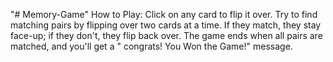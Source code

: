 "# Memory-Game" 
How to Play:
Click on any card to flip it over.
Try to find matching pairs by flipping over two cards at a time.
If they match, they stay face-up; if they don't, they flip back over.
The game ends when all pairs are matched, and you'll get a " congrats! You Won the Game!" message.
